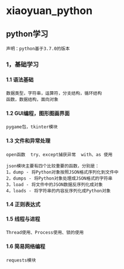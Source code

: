 # xiaoyuan_python
## python学习
    
    声明：python基于3.7.0的版本
    
### 1，基础学习

#### 1.1 语法基础
 
    数据类型，字符串，运算符，分支结构，循环结构
    函数，数据结构，面向对象
    
#### 1.2 GUI编程，图形图画界面

    pygame包，tkinter模块

#### 1.3 文件和异常处理
    
    open函数  try、except捕获异常  with、as 使用
    
    json模块主要有四个比较重要的函数，分别是：
    1，dump - 将Python对象按照JSON格式序列化到文件中
    2，dumps - 将Python对象处理成JSON格式的字符串
    3，load - 将文件中的JSON数据反序列化成对象
    4，loads - 将字符串的内容反序列化成Python对象    
    
#### 1.4 正则表达式

#### 1.5 线程与进程
    
    Thread使用、Process使用、锁的使用

#### 1.6 简易网络编程

    requests模块
   